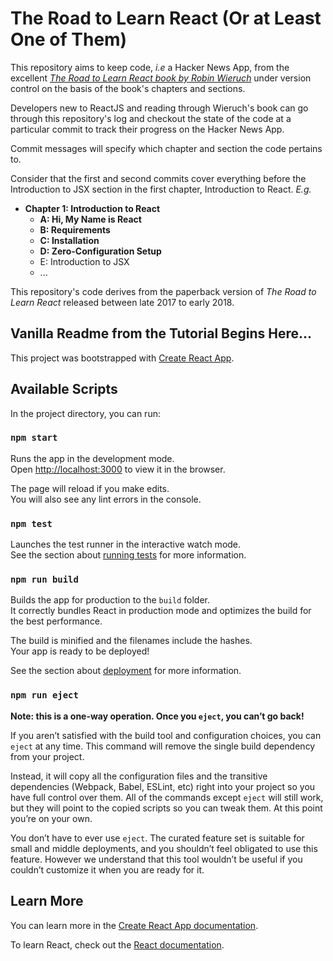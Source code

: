 # The Road to Learn React (Or at Least One of Them)

This repository aims to keep code, _i.e_ a Hacker News App, from the excellent
_[The Road to Learn React book by Robin Wieruch](https://github.com/the-road-to-learn-react/the-road-to-learn-react)_
under version control on the basis of the book's chapters and sections.

Developers new to ReactJS and reading through Wieruch's book can go through this
repository's log and checkout the state of the code at a particular commit to
track their progress on the Hacker News App.

Commit messages will specify which chapter and section the code pertains to.

Consider that the first and second commits cover everything before the
Introduction to JSX section in the first chapter, Introduction to React. _E.g._

- __Chapter 1: Introduction to React__
  - __A: Hi, My Name is React__
  - __B: Requirements__
  - __C: Installation__
  - __D: Zero-Configuration Setup__
  - E: Introduction to JSX
  - ...

This repository's code derives from the paperback version of _The Road to Learn
React_ released between late 2017 to early 2018.

## Vanilla Readme from the Tutorial Begins Here...

This project was bootstrapped with [Create React App](https://github.com/facebook/create-react-app).

## Available Scripts

In the project directory, you can run:

### `npm start`

Runs the app in the development mode.<br>
Open [http://localhost:3000](http://localhost:3000) to view it in the browser.

The page will reload if you make edits.<br>
You will also see any lint errors in the console.

### `npm test`

Launches the test runner in the interactive watch mode.<br>
See the section about [running tests](https://facebook.github.io/create-react-app/docs/running-tests) for more information.

### `npm run build`

Builds the app for production to the `build` folder.<br>
It correctly bundles React in production mode and optimizes the build for the best performance.

The build is minified and the filenames include the hashes.<br>
Your app is ready to be deployed!

See the section about [deployment](https://facebook.github.io/create-react-app/docs/deployment) for more information.

### `npm run eject`

**Note: this is a one-way operation. Once you `eject`, you can’t go back!**

If you aren’t satisfied with the build tool and configuration choices, you can `eject` at any time. This command will remove the single build dependency from your project.

Instead, it will copy all the configuration files and the transitive dependencies (Webpack, Babel, ESLint, etc) right into your project so you have full control over them. All of the commands except `eject` will still work, but they will point to the copied scripts so you can tweak them. At this point you’re on your own.

You don’t have to ever use `eject`. The curated feature set is suitable for small and middle deployments, and you shouldn’t feel obligated to use this feature. However we understand that this tool wouldn’t be useful if you couldn’t customize it when you are ready for it.

## Learn More

You can learn more in the [Create React App documentation](https://facebook.github.io/create-react-app/docs/getting-started).

To learn React, check out the [React documentation](https://reactjs.org/).
